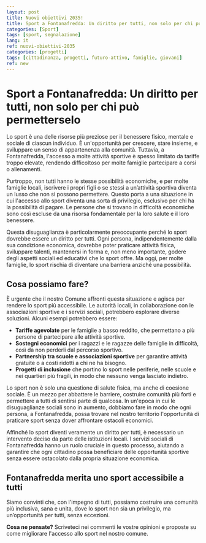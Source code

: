 ```yaml
---
layout: post
title: Nuovi obiettivi 2035!
title: Sport a Fontanafredda: Un diritto per tutti, non solo per chi può permetterselo
categories: [Sport]
tags: [sport, segnalazione]
lang: it
ref: nuovi-obiettivi-2035
categories: [progetti]
tags: [cittadinanza, progetti, futuro-attivo, famiglie, giovani]
ref: new
---
```


# Sport a Fontanafredda: Un diritto per tutti, non solo per chi può permetterselo

Lo sport è una delle risorse più preziose per il benessere fisico, mentale e sociale di ciascun individuo. È un'opportunità per crescere, stare insieme, e sviluppare un senso di appartenenza alla comunità. Tuttavia, a Fontanafredda, l'accesso a molte attività sportive è spesso limitato da tariffe troppo elevate, rendendo difficoltoso per molte famiglie partecipare a corsi o allenamenti.

Purtroppo, non tutti hanno le stesse possibilità economiche, e per molte famiglie locali, iscrivere i propri figli o se stessi a un’attività sportiva diventa un lusso che non si possono permettere. Questo porta a una situazione in cui l'accesso allo sport diventa una sorta di privilegio, esclusivo per chi ha la possibilità di pagare. Le persone che si trovano in difficoltà economiche sono così escluse da una risorsa fondamentale per la loro salute e il loro benessere.

Questa disuguaglianza è particolarmente preoccupante perché lo sport dovrebbe essere un diritto per tutti. Ogni persona, indipendentemente dalla sua condizione economica, dovrebbe poter praticare attività fisica, sviluppare talenti, mantenersi in forma e, non meno importante, godere degli aspetti sociali ed educativi che lo sport offre. Ma oggi, per molte famiglie, lo sport rischia di diventare una barriera anziché una possibilità.

## Cosa possiamo fare?

È urgente che il nostro Comune affronti questa situazione e agisca per rendere lo sport più accessibile. Le autorità locali, in collaborazione con le associazioni sportive e i servizi sociali, potrebbero esplorare diverse soluzioni. Alcuni esempi potrebbero essere:

- **Tariffe agevolate** per le famiglie a basso reddito, che permettano a più persone di partecipare alle attività sportive.
- **Sostegni economici** per i ragazzi e le ragazze delle famiglie in difficoltà, così da non perderli dal percorso sportivo.
- **Partnership tra scuole e associazioni sportive** per garantire attività gratuite o a costi ridotti a chi ne ha bisogno.
- **Progetti di inclusione** che portino lo sport nelle periferie, nelle scuole e nei quartieri più fragili, in modo che nessuno venga lasciato indietro.

Lo sport non è solo una questione di salute fisica, ma anche di coesione sociale. È un mezzo per abbattere le barriere, costruire comunità più forti e permettere a tutti di sentirsi parte di qualcosa. In un'epoca in cui le disuguaglianze sociali sono in aumento, dobbiamo fare in modo che ogni persona, a Fontanafredda, possa trovare nel nostro territorio l'opportunità di praticare sport senza dover affrontare ostacoli economici.

Affinché lo sport diventi veramente un diritto per tutti, è necessario un intervento deciso da parte delle istituzioni locali. I servizi sociali di Fontanafredda hanno un ruolo cruciale in questo processo, aiutando a garantire che ogni cittadino possa beneficiare delle opportunità sportive senza essere ostacolato dalla propria situazione economica.

## Fontanafredda merita uno sport accessibile a tutti

Siamo convinti che, con l'impegno di tutti, possiamo costruire una comunità più inclusiva, sana e unita, dove lo sport non sia un privilegio, ma un’opportunità per tutti, senza eccezioni.

**Cosa ne pensate?** Scriveteci nei commenti le vostre opinioni e proposte su come migliorare l'accesso allo sport nel nostro comune.
